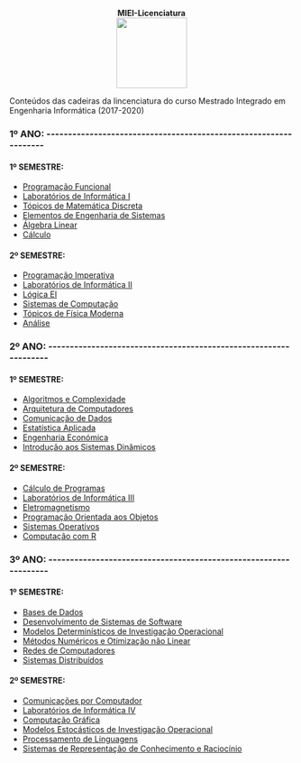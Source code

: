 <p align="center">
 <b> MIEI-Licenciatura </b> <br/>
 <img src="https://facs2017.di.uminho.pt/sites/default/files/logo_UMEENG_sem_nome.jpg" align="center" height="125"> <br/>
</p>

Conteúdos das cadeiras da lincenciatura do curso Mestrado Integrado em Engenharia Informática (2017-2020)
### 1º ANO: ----------------------------------------------------------------- <br/>

#### 1º SEMESTRE: <br/>
 - [Programação Funcional](https://github.com/fliper6/MIEI-Licenciatura/tree/main/1%C2%BA%20ano/1%C2%BA%20Semestre/PF) <br/>
 - [Laboratórios de Informática I](https://github.com/fliper6/MIEI-Licenciatura/tree/main/1%C2%BA%20ano/1%C2%BA%20Semestre/LI1) <br/>
 - [Tópicos de Matemática Discreta](https://github.com/fliper6/MIEI-Licenciatura/tree/main/1%C2%BA%20ano/1%C2%BA%20Semestre/TMD) <br/>
 - [Elementos de Engenharia de Sistemas](https://github.com/fliper6/MIEI-Licenciatura/tree/main/1%C2%BA%20ano/1%C2%BA%20Semestre/EES) <br/>
 - [Álgebra Linear](https://github.com/fliper6/MIEI-Licenciatura/tree/main/1%C2%BA%20ano/1%C2%BA%20Semestre/ALGEBRA) <br/>
 - [Cálculo](https://github.com/fliper6/MIEI-Licenciatura/tree/main/1%C2%BA%20ano/1%C2%BA%20Semestre/CALCULO) <br/>
#### 2º SEMESTRE: <br/>
 - [Programação Imperativa](https://github.com/fliper6/MIEI-Licenciatura/tree/main/1%C2%BA%20ano/PI) <br/>
 - [Laboratórios de Informática II](https://github.com/fliper6/MIEI-Licenciatura/tree/main/1%C2%BA%20ano/LI2) <br/>
 - [Lógica EI](https://github.com/fliper6/MIEI-Licenciatura/tree/main/1%C2%BA%20ano/2%C2%BA%20Semestre/LOGICA) <br/>
 - [Sistemas de Computação](https://github.com/fliper6/MIEI-Licenciatura/tree/main/1%C2%BA%20ano/2%C2%BA%20Semestre/SC) <br/>
 - [Tópicos de Física Moderna](https://github.com/fliper6/MIEI-Licenciatura/tree/main/1%C2%BA%20ano/2%C2%BA%20Semestre/TFM) <br/>
 - [Análise](https://github.com/fliper6/MIEI-Licenciatura/tree/main/1%C2%BA%20ano/2%C2%BA%20Semestre/ANALISE) <br/>

### 2º ANO: ----------------------------------------------------------------- <br/>

#### 1º SEMESTRE: <br/>
 - [Algoritmos e Complexidade](https://github.com/fliper6/MIEI-Licenciatura/tree/main/2%C2%BA%20ano/1%C2%BA%20Semestre/ALGC) <br/>
 - [Arquitetura de Computadores](https://github.com/fliper6/MIEI-Licenciatura/tree/main/2%C2%BA%20ano/1%C2%BA%20Semestre/ARQC) <br/>
 - [Comunicação de Dados](https://github.com/fliper6/MIEI-Licenciatura/tree/main/2%C2%BA%20ano/1%C2%BA%20Semestre/CD) <br/>
 - [Estatística Aplicada](https://github.com/fliper6/MIEI-Licenciatura/tree/main/2%C2%BA%20ano/1%C2%BA%20Semestre/EA) <br/>
 - [Engenharia Económica](https://github.com/fliper6/MIEI-Licenciatura/tree/main/2%C2%BA%20ano/1%C2%BA%20Semestre/EE) <br/>
 - [Introdução aos Sistemas Dinâmicos](https://github.com/fliper6/MIEI-Licenciatura/tree/main/2%C2%BA%20ano/1%C2%BA%20Semestre/ISD) <br/>

#### 2º SEMESTRE: <br/>
 - [Cálculo de Programas](https://github.com/fliper6/MIEI-Licenciatura/tree/main/2%C2%BA%20ano/2%C2%BA%20Semestre/CP) <br/>
 - [Laboratórios de Informática III](https://github.com/fliper6/MIEI-Licenciatura/tree/main/2%C2%BA%20ano/2%C2%BA%20Semestre/LI3) <br/>
 - [Eletromagnetismo](https://github.com/fliper6/MIEI-Licenciatura/tree/main/2%C2%BA%20ano/2%C2%BA%20Semestre/ELETRO) <br/>
 - [Programação Orientada aos Objetos](https://github.com/fliper6/MIEI-Licenciatura/tree/main/2%C2%BA%20ano/2%C2%BA%20Semestre/POO) <br/>
 - [Sistemas Operativos](https://github.com/fliper6/MIEI-Licenciatura/tree/main/2%C2%BA%20ano/2%C2%BA%20Semestre/SO) <br/>
 - [Computação com R](https://github.com/fliper6/MIEI-Licenciatura/tree/main/2%C2%BA%20ano/2%C2%BA%20Semestre/R) <br/>

### 3º ANO: ----------------------------------------------------------------- <br/>

#### 1º SEMESTRE: <br/>
 - [Bases de Dados](https://github.com/fliper6/MIEI-Licenciatura/tree/main/3%C2%BA%20ano/1%C2%BA%20Semestre/BD) <br/>
 - [Desenvolvimento de Sistemas de Software](https://github.com/fliper6/MIEI-Licenciatura/tree/main/3%C2%BA%20ano/1%C2%BA%20Semestre/DSS) <br/>
 - [Modelos Determinísticos de Investigação Operacional](https://github.com/fliper6/MIEI-Licenciatura/tree/main/3%C2%BA%20ano/1%C2%BA%20Semestre/MDIO) <br/>
 - [Métodos Numéricos e Otimização não Linear](https://github.com/fliper6/MIEI-Licenciatura/tree/main/3%C2%BA%20ano/1%C2%BA%20Semestre/MNOL) <br/>
 - [Redes de Computadores](https://github.com/fliper6/MIEI-Licenciatura/tree/main/3%C2%BA%20ano/1%C2%BA%20Semestre/REDES) <br/>
 - [Sistemas Distribuídos](https://github.com/fliper6/MIEI-Licenciatura/tree/main/3%C2%BA%20ano/1%C2%BA%20Semestre/SD) <br/>

#### 2º SEMESTRE: <br/>
 - [Comunicações por Computador](https://github.com/fliper6/MIEI-Licenciatura/tree/main/3%C2%BA%20ano/2%C2%BA%20Semestre/CC) <br/>
 - [Laboratórios de Informática IV](https://github.com/fliper6/MIEI-Licenciatura/tree/main/3%C2%BA%20ano/2%C2%BA%20Semestre/LI4) <br/>
 - [Computação Gráfica](https://github.com/fliper6/MIEI-Licenciatura/tree/main/3%C2%BA%20ano/2%C2%BA%20Semestre/CG) <br/>
 - [Modelos Estocásticos de Investigação Operacional](https://github.com/fliper6/MIEI-Licenciatura/tree/main/3%C2%BA%20ano/2%C2%BA%20Semestre/MEIO) <br/>
 - [Processamento de Linguagens](https://github.com/fliper6/MIEI-Licenciatura/tree/main/3%C2%BA%20ano/2%C2%BA%20Semestre/PL) <br/>
 - [Sistemas de Representação de Conhecimento e Raciocínio](https://github.com/fliper6/MIEI-Licenciatura/tree/main/3%C2%BA%20ano/2%C2%BA%20Semestre/SRCR) <br/>
